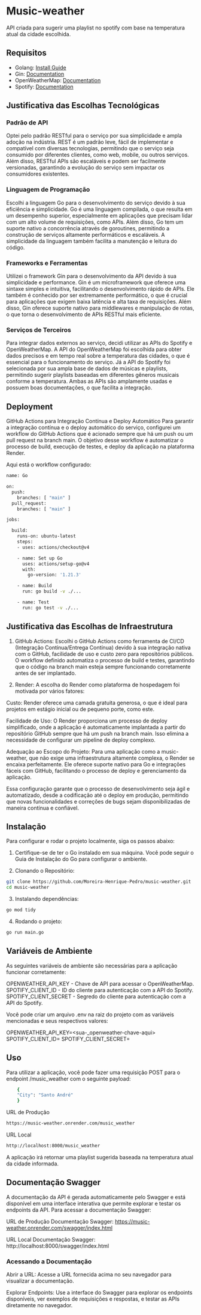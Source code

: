 # Music-weather

API criada para sugerir uma playlist no spotify com base na temperatura atual da cidade escolhida.

## Requisitos

* Golang: [Install Guide](https://golang.org/doc/install)
* Gin: [Documentation](https://pkg.go.dev/github.com/gin-gonic/gin)
* OpenWeatherMap: [Documentation](https://openweathermap.org/guide)
* Spotify: [Documentation](https://developer.spotify.com/documentation/web-api)

## Justificativa das Escolhas Tecnológicas

### Padrão de API
Optei pelo padrão RESTful para o serviço por sua simplicidade e ampla adoção na indústria. REST é um padrão leve, fácil de implementar e compatível com diversas tecnologias, permitindo que o serviço seja consumido por diferentes clientes, como web, mobile, ou outros serviços. Além disso, RESTful APIs são escaláveis e podem ser facilmente versionadas, garantindo a evolução do serviço sem impactar os consumidores existentes.

### Linguagem de Programação
Escolhi a linguagem Go para o desenvolvimento do serviço devido à sua eficiência e simplicidade. Go é uma linguagem compilada, o que resulta em um desempenho superior, especialmente em aplicações que precisam lidar com um alto volume de requisições, como APIs. Além disso, Go tem um suporte nativo a concorrência através de goroutines, permitindo a construção de serviços altamente performáticos e escaláveis. A simplicidade da linguagem também facilita a manutenção e leitura do código.

### Frameworks e Ferramentas
Utilizei o framework Gin para o desenvolvimento da API devido à sua simplicidade e performance. Gin é um microframework que oferece uma sintaxe simples e intuitiva, facilitando o desenvolvimento rápido de APIs. Ele também é conhecido por ser extremamente performático, o que é crucial para aplicações que exigem baixa latência e alta taxa de requisições. Além disso, Gin oferece suporte nativo para middlewares e manipulação de rotas, o que torna o desenvolvimento de APIs RESTful mais eficiente.

### Serviços de Terceiros
Para integrar dados externos ao serviço, decidi utilizar as APIs do Spotify e OpenWeatherMap. A API do OpenWeatherMap foi escolhida para obter dados precisos e em tempo real sobre a temperatura das cidades, o que é essencial para o funcionamento do serviço. Já a API do Spotify foi selecionada por sua ampla base de dados de músicas e playlists, permitindo sugerir playlists baseadas em diferentes gêneros musicais conforme a temperatura. Ambas as APIs são amplamente usadas e possuem boas documentações, o que facilita a integração.

## Deployment
GitHub Actions para Integração Contínua e Deploy Automático
Para garantir a integração contínua e o deploy automático do serviço, configurei um workflow do GitHub Actions que é acionado sempre que há um push ou um pull request na branch main. O objetivo desse workflow é automatizar o processo de build, execução de testes, e deploy da aplicação na plataforma Render.

Aqui está o workflow configurado:

```bash
name: Go

on:
  push:
    branches: [ "main" ]
  pull_request:
    branches: [ "main" ]

jobs:

  build:
    runs-on: ubuntu-latest
    steps:
    - uses: actions/checkout@v4

    - name: Set up Go
      uses: actions/setup-go@v4
      with:
        go-version: '1.21.3'

    - name: Build
      run: go build -v ./...

    - name: Test
      run: go test -v ./...
```

## Justificativa das Escolhas de Infraestrutura

1. GitHub Actions: Escolhi o GitHub Actions como ferramenta de CI/CD (Integração Contínua/Entrega Contínua) devido à sua integração nativa com o GitHub, facilidade de uso e custo zero para repositórios públicos. O workflow definido automatiza o processo de build e testes, garantindo que o código na branch main esteja sempre funcionando corretamente antes de ser implantado.

2. Render: A escolha do Render como plataforma de hospedagem foi motivada por vários fatores:

Custo: Render oferece uma camada gratuita generosa, o que é ideal para projetos em estágio inicial ou de pequeno porte, como este.

Facilidade de Uso: O Render proporciona um processo de deploy simplificado, onde a aplicação é automaticamente implantada a partir do repositório GitHub sempre que há um push na branch main. Isso elimina a necessidade de configurar um pipeline de deploy complexo.

Adequação ao Escopo do Projeto: Para uma aplicação como a music-weather, que não exige uma infraestrutura altamente complexa, o Render se encaixa perfeitamente. Ele oferece suporte nativo para Go e integrações fáceis com GitHub, facilitando o processo de deploy e gerenciamento da aplicação.

Essa configuração garante que o processo de desenvolvimento seja ágil e automatizado, desde a codificação até o deploy em produção, permitindo que novas funcionalidades e correções de bugs sejam disponibilizadas de maneira contínua e confiável.

## Instalação

Para configurar e rodar o projeto localmente, siga os passos abaixo:

1. Certifique-se de ter o Go instalado em sua máquina. Você pode seguir o Guia de Instalação do Go para configurar o ambiente.

2. Clonando o Repositório:

```bash
git clone https://github.com/Moreira-Henrique-Pedro/music-weather.git
cd music-weather
```

3. Instalando dependências:

```bash
go mod tidy
```

4. Rodando o projeto:

```bash
go run main.go
```

## Variáveis de Ambiente

As seguintes variáveis de ambiente são necessárias para a aplicação funcionar corretamente:

OPENWEATHER_API_KEY - Chave de API para acessar o OpenWeatherMap.
SPOTIFY_CLIENT_ID - ID do cliente para autenticação com a API do Spotify.
SPOTIFY_CLIENT_SECRET - Segredo do cliente para autenticação com a API do Spotify.

Você pode criar um arquivo .env na raiz do projeto com as variáveis mencionadas e seus respectivos valores:

OPENWEATHER_API_KEY=<sua-_openweather-chave-aqui>
SPOTIFY_CLIENT_ID=<seu-spotify-id-aqui>
SPOTIFY_CLIENT_SECRET=<sua-spotify-secret-aqui>

## Uso

Para utilizar a aplicação, você pode fazer uma requisição POST para o endpoint /music_weather com o seguinte payload:

```bash
    {
    "City": "Santo André"
    }
```

URL de Produção

```bash
https://music-weather.onrender.com/music_weather
```

URL Local

```bash
http://localhost:8000/music_weather
```

A aplicação irá retornar uma playlist sugerida baseada na temperatura atual da cidade informada.

## Documentação Swagger

A documentação da API é gerada automaticamente pelo Swagger e está disponível em uma interface interativa que permite explorar e testar os endpoints da API.
Para acessar a documentação Swagger:

URL de Produção
Documentação Swagger: https://music-weather.onrender.com/swagger/index.html

URL Local
Documentação Swagger: http://localhost:8000/swagger/index.html

### Acessando a Documentação

Abrir a URL: Acesse a URL fornecida acima no seu navegador para visualizar a documentação.

Explorar Endpoints: Use a interface do Swagger para explorar os endpoints disponíveis, ver exemplos de requisições e respostas, e testar as APIs diretamente no navegador.